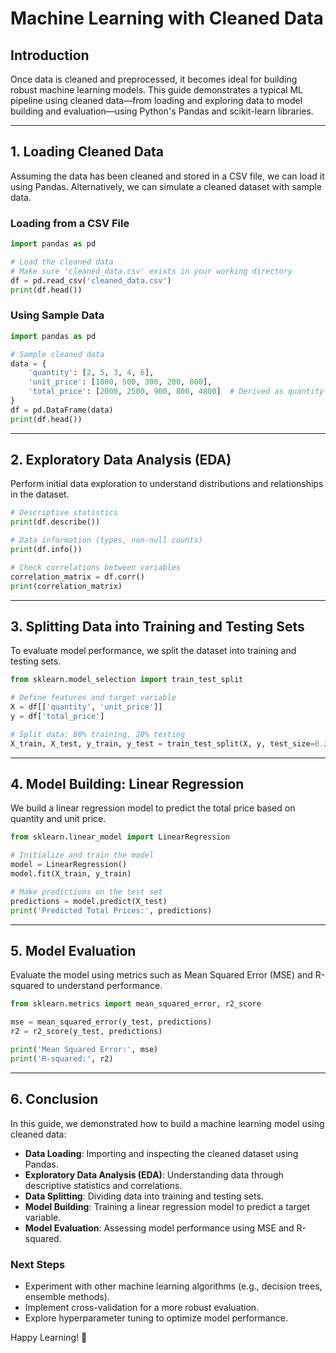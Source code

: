 # Machine Learning with Cleaned Data

## Introduction
Once data is cleaned and preprocessed, it becomes ideal for building robust machine learning models. This guide demonstrates a typical ML pipeline using cleaned data—from loading and exploring data to model building and evaluation—using Python's Pandas and scikit-learn libraries.

---

## 1. Loading Cleaned Data
Assuming the data has been cleaned and stored in a CSV file, we can load it using Pandas. Alternatively, we can simulate a cleaned dataset with sample data.

### Loading from a CSV File
```python
import pandas as pd

# Load the cleaned data
# Make sure 'cleaned_data.csv' exists in your working directory
df = pd.read_csv('cleaned_data.csv')
print(df.head())
```

### Using Sample Data
```python
import pandas as pd

# Sample cleaned data
data = {
    'quantity': [2, 5, 3, 4, 6],
    'unit_price': [1000, 500, 300, 200, 800],
    'total_price': [2000, 2500, 900, 800, 4800]  # Derived as quantity * unit_price
}
df = pd.DataFrame(data)
print(df.head())
```

---

## 2. Exploratory Data Analysis (EDA)
Perform initial data exploration to understand distributions and relationships in the dataset.

```python
# Descriptive statistics
print(df.describe())

# Data information (types, non-null counts)
print(df.info())

# Check correlations between variables
correlation_matrix = df.corr()
print(correlation_matrix)
```

---

## 3. Splitting Data into Training and Testing Sets
To evaluate model performance, we split the dataset into training and testing sets.

```python
from sklearn.model_selection import train_test_split

# Define features and target variable
X = df[['quantity', 'unit_price']]
y = df['total_price']

# Split data: 80% training, 20% testing
X_train, X_test, y_train, y_test = train_test_split(X, y, test_size=0.2, random_state=42)
```

---

## 4. Model Building: Linear Regression
We build a linear regression model to predict the total price based on quantity and unit price.

```python
from sklearn.linear_model import LinearRegression

# Initialize and train the model
model = LinearRegression()
model.fit(X_train, y_train)

# Make predictions on the test set
predictions = model.predict(X_test)
print('Predicted Total Prices:', predictions)
```

---

## 5. Model Evaluation
Evaluate the model using metrics such as Mean Squared Error (MSE) and R-squared to understand performance.

```python
from sklearn.metrics import mean_squared_error, r2_score

mse = mean_squared_error(y_test, predictions)
r2 = r2_score(y_test, predictions)

print('Mean Squared Error:', mse)
print('R-squared:', r2)
```

---

## 6. Conclusion
In this guide, we demonstrated how to build a machine learning model using cleaned data:

- **Data Loading**: Importing and inspecting the cleaned dataset using Pandas.
- **Exploratory Data Analysis (EDA)**: Understanding data through descriptive statistics and correlations.
- **Data Splitting**: Dividing data into training and testing sets.
- **Model Building**: Training a linear regression model to predict a target variable.
- **Model Evaluation**: Assessing model performance using MSE and R-squared.

### Next Steps
- Experiment with other machine learning algorithms (e.g., decision trees, ensemble methods).
- Implement cross-validation for a more robust evaluation.
- Explore hyperparameter tuning to optimize model performance.

Happy Learning! 🚀

